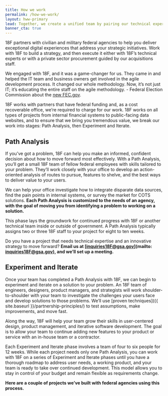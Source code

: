 ```yaml
---
title: How we work
permalink: /how-we-work/
layout: hww-primary
lead: Together, we create a unified team by pairing our technical expertise with your program knowledge.
banner_cta: true
---
```


18F partners with civilian and military federal agencies to help you deliver exceptional digital experiences that address your strategic initiatives. Work with 18F to build a strategy, and then execute it either with 18F’s technical experts or with a private sector procurement guided by our acquisitions staff. 

<div class="hww-blockquote">
  We engaged with 18F, and it was a game-changer for us. They came in and helped the IT team and business owners get involved in the agile development process. It changed our whole methodology. Now, it’s not just IT; it’s educating the entire staff on the agile methodology.
    <span>- Federal Election Commission about the <a href="https://18f.gsa.gov/what-we-deliver/fec-gov/">new FEC.gov</a>.</span>
</div>

18F works with partners that have federal funding and, as a cost recoverable office, we’re required to charge for our work. 18F works on all types of projects from internal financial systems to public-facing data websites, and to ensure that we bring you tremendous value, we break our work into stages: Path Analysis, then Experiment and Iterate.

## Path Analysis

If you’ve got a problem, 18F can help you make an informed, confident decision about how to move forward most effectively. With a Path Analysis, you’ll get a small 18F team of fellow federal employees with skills tailored to your problem. They’ll work closely with your office to develop an action-oriented analysis of routes to pursue, features to shelve, and the best ways to deliver value to your users.

We can help your office investigate how to integrate disparate data sources, find the pain points in internal systems, or survey the market for COTS solutions. **Each Path Analysis is customized to the needs of an agency, with the goal of moving you from identifying a problem to working on a solution.** 

This phase lays the groundwork for continued progress with 18F or another technical team inside or outside of government. A Path Analysis typically assigns two or three 18F staff to your project for eight to ten weeks. 

<div class="usa-grid-line-hww"></div>

Do you have a project that needs technical expertise and an innovative strategy to move forward? **Email us at [inquiries18F@gsa.gov](mailto: inquiries18F@gsa.gov), and we’ll set up a meeting.** 

## Experiment and Iterate

Once your team has completed a Path Analysis with 18F, we can begin to experiment and iterate on a solution to your problem. An 18F team of engineers, designers, product managers, and strategists will work shoulder-to-shoulder with your team to investigate the challenges your users face and develop solutions to those problems. We’ll use [proven techniques]({{ site.baseurl }}/partnership-principles/) to test assumptions, make improvements, and move fast. 

Along the way, 18F will help your team grow their skills in user-centered design, product management, and iterative software development. The goal is to allow your team to continue adding new features to your product or service with an in-house team or a contractor.

Each Experiment and Iterate phase involves a team of four to six people for 12 weeks. While each project needs only one Path Analysis, you can work with 18F on a series of Experiment and Iterate phases until you have a thorough roadmap to address user needs, a working product, and your team is ready to take over continued development. This model allows you to stay in control of your budget and remain flexible as requirements change. 

**Here are a couple of projects we’ve built with federal agencies using this process.** 


